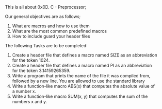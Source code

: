 This is all about 0x0D. C - Preprocessor;

Our general objectives are as follows;
1. What are macros and how to use them
2. What are the most common predefined macros
3. How to include guard your header files

The following Tasks are to be completed
1. Create a header file that defines a macro named SIZE as an abbreviation for the token 1024.
2. Create a header file that defines a macro named PI as an abbreviation for the token 3.14159265359.
3. Write a program that prints the name of the file it was compiled from, followed by a new line.
   You are allowed to use the standard library
4. Write a function-like macro ABS(x) that computes the absolute value of a number x.
5. Write a function-like macro SUM(x, y) that computes the sum of the numbers x and y.
